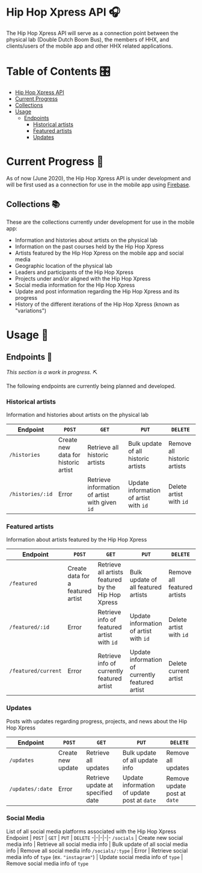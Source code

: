 # Hip Hop Xpress API :headphones:
The Hip Hop Xpress API will serve as a connection point between the physical lab (Double Dutch Boom Bus), the members of HHX, and clients/users of the mobile app and other HHX related applications.

# Table of Contents :control_knobs:
* [Hip Hop Xpress API](#hip-hop-xpress-api)
* [Current Progress](#current-progress)
* [Collections](#collections)
* [Usage](#usage)
  * [Endpoints](#endpoints)
    * [Historical artists](#historical-artists)
    * [Featured artists](#featured-artists)
    * [Updates](#updates)

# Current Progress :hammer:
As of now (June 2020), the Hip Hop Xpress API is under development and will be first used as a connection for use in the mobile app using [Firebase](https://firebase.google.com/).

## Collections :books:
These are the collections currently under development for use in the mobile app:
* Information and histories about artists on the physical lab
* Information on the past courses held by the Hip Hop Xpress
* Artists featured by the Hip Hop Xpress on the mobile app and social media
* Geographic location of the physical lab
* Leaders and participants of the Hip Hop Xpress
* Projects under and/or aligned with the Hip Hop Xpress
* Social media information for the Hip Hop Xpress
* Update and post information regarding the Hip Hop Xpress and its progress
* History of the different iterations of the Hip Hop Xpress (known as "variations")

# Usage :blue_book:

## Endpoints :electric_plug:
*This section is a work in progress.* :pick:

The following endpoints are currently being planned and developed.

### **Historical artists**
Information and histories about artists on the physical lab

Endpoint | `POST` | `GET` | `PUT` | `DELETE`
-|-|-|-|-
`/histories` | Create new data for historic artist | Retrieve all historic artists | Bulk update of all historic artists | Remove all historic artists
`/histories/:id` | Error | Retrieve information of artist with given `id` | Update information of artist with `id` | Delete artist with `id`


### **Featured artists**
Information about artists featured by the Hip Hop Xpress

Endpoint | `POST` | `GET` | `PUT` | `DELETE`
-|-|-|-|-
`/featured` | Create data for a featured artist | Retrieve all artists featured by the Hip Hop Xpress | Bulk update of all featured artists | Remove all featured artists
`/featured/:id` | Error | Retrieve info of featured artist with `id` | Update information of artist with `id` | Delete artist with `id`
`/featured/current` | Error | Retrieve info of currently featured artist | Update information of currently featured artist | Delete current artist


### **Updates**
Posts with updates regarding progress, projects, and news about the Hip Hop Xpress

Endpoint | `POST` | `GET` | `PUT` | `DELETE`
-|-|-|-|-
`/updates` | Create new update | Retrieve all updates | Bulk update of all update info | Remove all updates
`/updates/:date` | Error | Retrieve update at specified date | Update information of update post at `date` | Remove update post at `date`


### **Social Media**
List of all social media platforms associated with the Hip Hop Xpress
Endpoint | `POST` | `GET` | `PUT` | `DELETE`
-|-|-|-|-
`/socials` | Create new social media info | Retrieve all social media info | Bulk update of all social media info | Remove all social media info
`/socials/:type` | Error | Retrieve social media info of `type` (ex. `"instagram"`) | Update social media info of `type` | Remove social media info of `type`